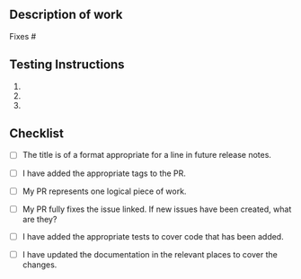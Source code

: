 <!---

Provide a short summary of this PR in the title above.
This will be used to generate release note, so please write this in the
past tense and use language that should be understandable to a potential user.

-->

## Description of work

Fixes #

<!---

Describe your changes and why you're making them.

-->


## Testing Instructions

<!---

Please give any specific testing instructions to the reviewer here.

-->

1.
2.
3.

## Checklist

<!---

This checklist is mostly useful as a reminder of small things that can easily be

forgotten – it is meant as a helpful tool rather than hoops to jump through.

Put an `x` in all the items that apply, make notes next to any that haven't been

addressed, and remove any items that are not relevant to this PR.

-->

- [ ] The title is of a format appropriate for a line in future release notes.
- [ ] I have added the appropriate tags to the PR.
- [ ] My PR represents one logical piece of work.
- [ ] My PR fully fixes the issue linked. If new issues have been created, what are they?
- [ ] I have added the appropriate tests to cover code that has been added.
- [ ] I have updated the documentation in the relevant places to cover the changes.

